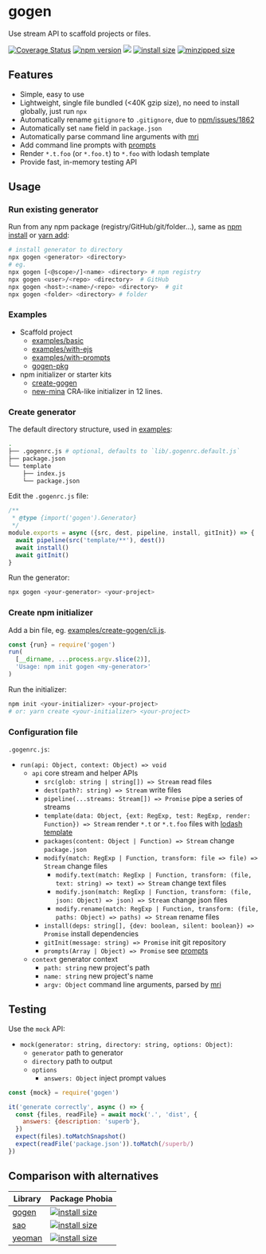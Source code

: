 # gogen

Use stream API to scaffold projects or files.

[![Coverage Status](https://coveralls.io/repos/github/ambar/gogen/badge.svg?branch=main)](https://coveralls.io/github/ambar/gogen?branch=main)
[![npm version](https://badgen.net/npm/v/gogen)](https://www.npmjs.com/package/gogen)
![](https://badgen.net/npm/types/gogen)
[![install size](https://badgen.net/packagephobia/install/gogen)](https://packagephobia.now.sh/result?p=gogen)
[![minzipped size](https://badgen.net/bundlephobia/minzip/gogen?scale=1&cache=36000)](https://bundlephobia.com/result?p=gogen)

## Features

- Simple, easy to use
- Lightweight, single file bundled (<40K gzip size), no need to install globally, just run `npx`
- Automatically rename `gitignore` to `.gitignore`, due to [npm/issues/1862](https://github.com/npm/npm/issues/1862)
- Automatically set `name` field in `package.json`
- Automatically parse command line arguments with [mri](https://www.npmjs.com/package/mri)
- Add command line prompts with [prompts](https://github.com/terkelg/prompts#-usage)
- Render `*.t.foo` (or `*.foo.t`) to `*.foo` with lodash template
- Provide fast, in-memory testing API

## Usage

### Run existing generator

Run from any npm package (registry/GitHub/git/folder...), same as [npm install](https://docs.npmjs.com/cli/install#synopsis) or [yarn add](https://yarnpkg.com/lang/en/docs/cli/add/):

```bash
# install generator to directory
npx gogen <generator> <directory>
# eg.
npx gogen [<@scope>/]<name> <directory> # npm registry
npx gogen <user>/<repo> <directory>  # GitHub
npx gogen <host>:<name>/<repo> <directory>  # git
npx gogen <folder> <directory> # folder
```

### Examples

- Scaffold project
  - [examples/basic](./examples/basic/.gogenrc.js)
  - [examples/with-ejs](./examples/with-ejs/.gogenrc.js)
  - [examples/with-prompts](./examples/with-prompts/.gogenrc.js)
  - [gogen-pkg](./gogen-pkg/.gogenrc.js)
- npm initializer or starter kits
  - [create-gogen](./create-gogen)
  - [new-mina](https://github.com/ambar/new-mina/blob/main/packages/new-mina/.gogenrc.js) CRA-like initializer in 12 lines.

### Create generator

The default directory structure, used in [examples](./examples):

```bash
.
├── .gogenrc.js # optional, defaults to `lib/.gogenrc.default.js`
├── package.json
└── template
    ├── index.js
    └── package.json
```

Edit the `.gogenrc.js` file:

```js
/**
 * @type {import('gogen').Generator}
 */
module.exports = async ({src, dest, pipeline, install, gitInit}) => {
  await pipeline(src('template/**'), dest())
  await install()
  await gitInit()
}
```

Run the generator:

```bash
npx gogen <your-generator> <your-project>
```

### Create npm initializer

Add a bin file, eg. [examples/create-gogen/cli.js](./examples/create-gogen/cli.js).

```js
const {run} = require('gogen')
run(
  [__dirname, ...process.argv.slice(2)],
  'Usage: npm init gogen <my-generator>'
)
```

Run the initializer:

```bash
npm init <your-initializer> <your-project>
# or: yarn create <your-initializer> <your-project>
```

### Configuration file

`.gogenrc.js`:

- `run(api: Object, context: Object) => void`
  - `api` core stream and helper APIs
    - `src(glob: string | string[]) => Stream` read files
    - `dest(path?: string) => Stream` write files
    - `pipeline(...streams: Stream[]) => Promise` pipe a series of streams
    - `template(data: Object, {ext: RegExp, test: RegExp, render: Function}) => Stream` render `*.t` or `*.t.foo` files with [lodash template](https://lodash.com/docs/4.17.11#template)
    - `packages(content: Object | Function) => Stream` change `package.json`
    - `modify(match: RegExp | Function, transform: file => file) => Stream` change files
      - `modify.text(match: RegExp | Function, transform: (file, text: string) => text) => Stream` change text files
      - `modify.json(match: RegExp | Function, transform: (file, json: Object) => json) => Stream` change json files
      - `modify.rename(match: RegExp | Function, transform: (file, paths: Object) => paths) => Stream` rename files
    - `install(deps: string[], {dev: boolean, silent: boolean}) => Promise` install dependencies
    - `gitInit(message: string) => Promise` init git repository
    - `prompts(Array | Object) => Promise` see [prompts](https://github.com/terkelg/prompts#-usage)
  - `context` generator context
    - `path: string` new project's path
    - `name: string` new project's name
    - `argv: Object` command line arguments, parsed by [mri](https://www.npmjs.com/package/mri)

## Testing

Use the `mock` API:

- `mock(generator: string, directory: string, options: Object)`:
  - `generator` path to generator
  - `directory` path to output
  - `options`
    - `answers: Object` inject prompt values

```js
const {mock} = require('gogen')

it('generate correctly', async () => {
  const {files, readFile} = await mock('.', 'dist', {
    answers: {description: 'superb'},
  })
  expect(files).toMatchSnapshot()
  expect(readFile('package.json')).toMatch(/superb/)
})
```

## Comparison with alternatives

| Library                                 | Package Phobia                                                                                                 |
| --------------------------------------- | -------------------------------------------------------------------------------------------------------------- |
| [gogen](https://github.com/ambar/gogen) | [![install size](https://badgen.net/packagephobia/install/gogen)](https://packagephobia.now.sh/result?p=gogen) |
| [sao](https://github.com/saojs/sao)     | [![install size](https://badgen.net/packagephobia/install/sao)](https://packagephobia.now.sh/result?p=sao)     |
| [yeoman](https://github.com/yeoman/yo)  | [![install size](https://badgen.net/packagephobia/install/yo)](https://packagephobia.now.sh/result?p=yo)       |
